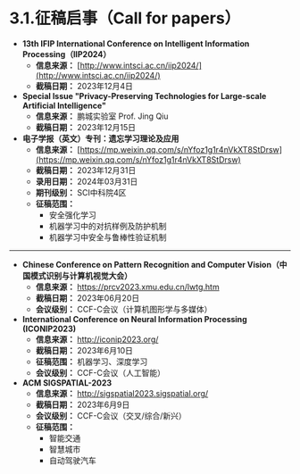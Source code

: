 # 3.1.征稿启事（Call for papers）

- **13th IFIP International Conference on Intelligent Information Processing（IIP2024）**
  - **信息来源：** [http://www.intsci.ac.cn/iip2024/](http://www.intsci.ac.cn/iip2024/)
  - **截稿日期：** 2023年12月4日
- **Special Issue "Privacy-Preserving Technologies for Large-scale Artificial Intelligence"**
  - **信息来源：** 鹏城实验室 Prof. Jing Qiu
  - **截稿日期：** 2023年12月15日
- **电子学报（英文）专刊：遗忘学习理论及应用**
  - **信息来源：** [https://mp.weixin.qq.com/s/nYfoz1g1r4nVkXT8StDrsw](https://mp.weixin.qq.com/s/nYfoz1g1r4nVkXT8StDrsw)
  - **截稿日期：** 2023年12月31日
  - **录用日期：** 2024年03月31日
  - **期刊级别：** SCI中科院4区
  - **征稿范围：** 
    - 安全强化学习
    - 机器学习中的对抗样例及防护机制
    - 机器学习中安全与鲁棒性验证机制

---

- **Chinese Conference on Pattern Recognition and Computer Vision（中国模式识别与计算机视觉大会）**
  - **信息来源：** https://prcv2023.xmu.edu.cn/lwtg.htm
  - **截稿日期：** 2023年06月20日
  - **会议级别：** CCF-C会议（计算机图形学与多媒体）
- **International Conference on Neural Information Processing (ICONIP2023)**
  - **信息来源：** http://iconip2023.org/
  - **截稿日期：** 2023年6月10日
  - **征稿范围：** 机器学习、深度学习
  - **会议级别：** CCF-C会议（人工智能）
- **ACM SIGSPATIAL-2023**
  - **信息来源：** http://sigspatial2023.sigspatial.org/
  - **截稿日期：** 2023年6月9日
  - **会议级别：** CCF-C会议（交叉/综合/新兴）
  - **征稿范围：** 
    - 智能交通
    - 智慧城市
    - 自动驾驶汽车
